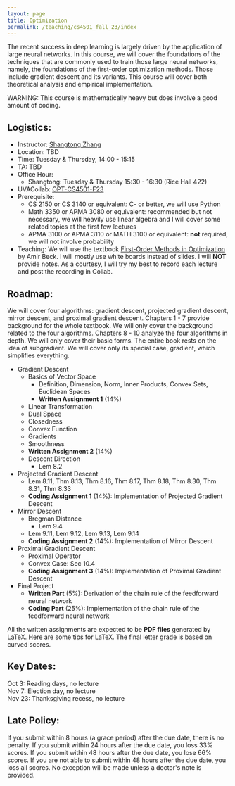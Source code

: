 ```yaml
---
layout: page
title: Optimization 
permalink: /teaching/cs4501_fall_23/index
---
```


The recent success in deep learning is largely driven by the application of large neural networks.
In this course,
we will cover the foundations of the techniques that are commonly used to train those large neural networks,
namely,
the foundations of the first-order optimization methods.
Those include gradient descent and its variants.
This course will cover both theoretical analysis and empirical implementation.

WARNING: This course is mathematically heavy but does involve a good amount of coding.

## Logistics:

- Instructor: [Shangtong Zhang](/)
- Location: TBD   
- Time: Tuesday & Thursday, 14:00 - 15:15  
- TA: TBD 
- Office Hour: 
  - Shangtong: Tuesday & Thursday 15:30 - 16:30 (Rice Hall 422)
- UVACollab: [OPT-CS4501-F23]()
- Prerequisite:
  - CS 2150 or CS 3140 or equivalent: C- or better, we will use Python
  - Math 3350 or APMA 3080 or equivalent: recommended but not necessary, we will heavily use linear algebra and I will cover some related topics at the first few lectures
  - APMA 3100 or APMA 3110 or MATH 3100 or equivalent: **not** required, we will not involve probability
- Teaching: We will use the textbook [First-Order Methods in Optimization](https://epubs.siam.org/doi/10.1137/1.9781611974997) by Amir Beck. I will mostly use white boards instead of slides. 
I will **NOT** provide notes.
As a courtesy,
I will try my best to record each lecture and post the recording in Collab.
<!-- It is ok to not have the textbook. My whiteboards will be self-contained. -->

## Roadmap:
We will cover four algorithms: gradient descent, projected gradient descent, mirror descent, and proximal gradient descent.
Chapters 1 - 7 provide background for the whole textbook.
We will only cover the background related to the four algorithms.
Chapters 8 - 10 analyze the four algorithms in depth.
We will only cover their basic forms.
The entire book rests on the idea of subgradient.
We will cover only its special case, gradient,
which simplifies everything.

- Gradient Descent
  - Basics of Vector Space  
    - Definition, Dimension, Norm, Inner Products, Convex Sets, Euclidean Spaces
    - **Written Assignment 1** (14%)
  - Linear Transformation
  - Dual Space
  - Closedness
  - Convex Function
  - Gradients
  - Smoothness
  - **Written Assignment 2** (14%)
  - Descent Direction  
    - Lem 8.2
- Projected Gradient Descent  
  - Lem 8.11, Thm 8.13, Thm 8.16, Thm 8.17, Thm 8.18, Thm 8.30, Thm 8.31, Thm 8.33
  - **Coding Assignment 1** (14%): Implementation of Projected Gradient Descent
- Mirror Descent
  - Bregman Distance
    - Lem 9.4
  - Lem 9.11, Lem 9.12, Lem 9.13, Lem 9.14
  - **Coding Assignment 2** (14%): Implementation of Mirror Descent 
- Proximal Gradient Descent
  - Proximal Operator
  - Convex Case: Sec 10.4
  - **Coding Assignment 3** (14%): Implementation of Proximal Gradient Descent 
- Final Project
  - **Written Part** (5%): Derivation of the chain rule of the feedforward neural network 
  - **Coding Part** (25%): Implementation of the chain rule of the feedforward neural network

All the written assignments are expected to be **PDF files** generated by LaTeX. 
[Here](/blog/latex) are some tips for LaTeX.
The final letter grade is based on curved scores.

## Key Dates:
Oct 3: Reading days, no lecture  
Nov 7: Election day, no lecture  
Nov 23: Thanksgiving recess, no lecture

<!-- | Date  |  Comments |
|-------| ----------|
| 08/22 |   |
| 08/24 |  | 
| 08/29 |  |
| 08/31 |  | 
| 09/05 |  | 
| 09/07 | |
| 09/12 |  |        
| 09/14 |            |
| 09/19 |  |          
| 09/21 |            |
| 09/26 | |
| 09/28 |                   |
| 10/03 |  Reading Days |
| 10/05 | |
| 10/10 |   |
| 10/12 |  |
| 10/17 |                   |
| 10/19 |   |
| 10/24 | |
| 10/26 |  |
| 10/31 |                   |
| 11/02 |                   |
| 11/07 | Election Day |
| 11/09 |  |
| 11/14 |  |
| 11/16 |  |
| 11/21 |  |
| 11/23 | Thanksgiving recess |
| 11/28 | |
| 11/30 | |
| 12/05 | | -->

## Late Policy:

<!-- No late submission is allowed except for medical needs and reasonable career development needs. -->
<!-- See all policies [here](/teaching/policies). -->

If you submit within 8 hours (a grace period) after the due date,
there is no penalty.
If you submit within 24 hours after the due date, you loss 33% scores.
If you submit within 48 hours after the due date, you lose 66% scores.
If you are not able to submit within 48 hours after the due date, 
you loss all scores.
No exception will be made unless a doctor's note is provided.